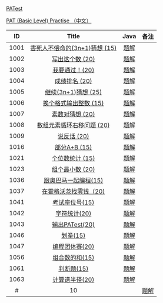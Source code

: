
[PATest](https://www.patest.cn/contests)

[PAT (Basic Level) Practise （中文）](https://www.patest.cn/contests/pat-b-practise)

|  ID  | Title                               |                Java                | 备注                       |
| :--: | :----------------------------------: | :--------------------------------------: | :-----------------------: |
| 1001 |  [害死人不偿命的(3n+1)猜想 (15)](https://www.patest.cn/contests/pat-b-practise/1001)                      | [题解](https://github.com/ccccqyc/Algorithm/blob/master/PAT/BasicLevel/P1001.java) |                    |
| 1002 |  [写出这个数 (20)](https://www.patest.cn/contests/pat-b-practise/1002)                      | [题解](https://github.com/ccccqyc/Algorithm/blob/master/PAT/BasicLevel/P1002.java) |                    |
| 1003 |  [我要通过！(20)](https://www.patest.cn/contests/pat-b-practise/1003)                      | [题解](https://github.com/ccccqyc/Algorithm/blob/master/PAT/BasicLevel/P1003.java) |                    |
| 1004 |  [成绩排名 (20)](https://www.patest.cn/contests/pat-b-practise/1004)                      | [题解](https://github.com/ccccqyc/Algorithm/blob/master/PAT/BasicLevel/P1004.java) |                    |
| 1005 |  [继续(3n+1)猜想 (25)](https://www.patest.cn/contests/pat-b-practise/1005)                      | [题解](https://github.com/ccccqyc/Algorithm/blob/master/PAT/BasicLevel/P1005.java) |                    |
| 1006 |  [换个格式输出整数 (15)](https://www.patest.cn/contests/pat-b-practise/1006)                      | [题解](https://github.com/ccccqyc/Algorithm/blob/master/PAT/BasicLevel/P1006.java) |                    |
| 1007 |  [素数对猜想 (20)](https://www.patest.cn/contests/pat-b-practise/1007)                      | [题解](https://github.com/ccccqyc/Algorithm/blob/master/PAT/BasicLevel/P1007.java) |                    |
| 1008 |  [数组元素循环右移问题 (20)](https://www.patest.cn/contests/pat-b-practise/1008)                      | [题解](https://github.com/ccccqyc/Algorithm/blob/master/PAT/BasicLevel/P1008.java) |                    |
| 1009 |  [说反话 (20)](https://www.patest.cn/contests/pat-b-practise/1009)                      | [题解](https://github.com/ccccqyc/Algorithm/blob/master/PAT/BasicLevel/P1009.java) |                    |
| 1016 |  [部分A+B (15)](https://www.patest.cn/contests/pat-b-practise/1016)                      | [题解](https://github.com/ccccqyc/Algorithm/blob/master/PAT/BasicLevel/P1016.java) |                    |
| 1021 |  [个位数统计 (15)](https://www.patest.cn/contests/pat-b-practise/1021)                      | [题解](https://github.com/ccccqyc/Algorithm/blob/master/PAT/BasicLevel/P1021.java) |                    |
| 1023 |  [组个最小数 (20)](https://www.patest.cn/contests/pat-b-practise/1023)                      | [题解](https://github.com/ccccqyc/Algorithm/blob/master/PAT/BasicLevel/P1023.java) |                    |
| 1036 |  [跟奥巴马一起编程(15)](https://www.patest.cn/contests/pat-b-practise/1036)                      | [题解](https://github.com/ccccqyc/Algorithm/blob/master/PAT/BasicLevel/P1036.java) |                    |
| 1037 |  [在霍格沃茨找零钱（20)](https://www.patest.cn/contests/pat-b-practise/1037)                      | [题解](https://github.com/ccccqyc/Algorithm/blob/master/PAT/BasicLevel/P1037.java) |                    |
| 1041 |  [考试座位号(15)](https://www.patest.cn/contests/pat-b-practise/1041)                      | [题解](https://github.com/ccccqyc/Algorithm/blob/master/PAT/BasicLevel/P1041.java) |                    |
| 1042 |  [字符统计(20)](https://www.patest.cn/contests/pat-b-practise/1042)                      | [题解](https://github.com/ccccqyc/Algorithm/blob/master/PAT/BasicLevel/P1042.java) |                    |
| 1043 |   [输出PATest(20)](https://www.patest.cn/contests/pat-b-practise/1043)                    | [题解](https://github.com/ccccqyc/Algorithm/blob/master/PAT/BasicLevel/P1046.java) |                    |
| 1046 |   [划拳(15)](https://www.patest.cn/contests/pat-b-practise/1046)                       | [题解](https://github.com/ccccqyc/Algorithm/blob/master/PAT/BasicLevel/P1046.java) |                    |
| 1047 |  [编程团体赛(20)](https://www.patest.cn/contests/pat-b-practise/1047)                      | [题解](https://github.com/ccccqyc/Algorithm/blob/master/PAT/BasicLevel/P1047.java) |                    |
| 1056 |  [组合数的和(15)](https://www.patest.cn/contests/pat-b-practise/1056)                      | [题解](https://github.com/ccccqyc/Algorithm/blob/master/PAT/BasicLevel/P1056.java) |                    |
| 1061 |  [判断题(15)](https://www.patest.cn/contests/pat-b-practise/1061)                      | [题解](https://github.com/ccccqyc/Algorithm/blob/master/PAT/BasicLevel/P1061.java) |                    |
| 1063 |  [计算谱半径(20)](https://www.patest.cn/contests/pat-b-practise/1063)                      | [题解](https://github.com/ccccqyc/Algorithm/blob/master/PAT/BasicLevel/P1063.java) |                    |
#| 10 |  [](https://www.patest.cn/contests/pat-b-practise/10)                      | [题解](https://github.com/ccccqyc/Algorithm/blob/master/PAT/BasicLevel/P10.java) |                    |

